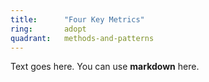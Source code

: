 ```yaml
---
title:      "Four Key Metrics"
ring:       adopt
quadrant:   methods-and-patterns
---
```


Text goes here. You can use **markdown** here.